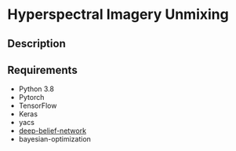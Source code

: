 # Hyperspectral Imagery Unmixing

## Description

## Requirements

- Python 3.8
- Pytorch 
- TensorFlow
- Keras
- yacs
- [deep-belief-network](https://github.com/albertbup/deep-belief-network.git)
- bayesian-optimization

